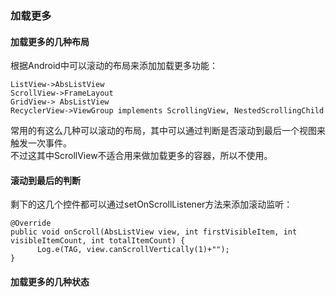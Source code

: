 ### 加载更多
#### 加载更多的几种布局   
根据Android中可以滚动的布局来添加加载更多功能：

```
ListView->AbsListView
ScrollView->FrameLayout
GridView-> AbsListView
RecyclerView->ViewGroup implements ScrollingView, NestedScrollingChild
```

常用的有这么几种可以滚动的布局，其中可以通过判断是否滚动到最后一个视图来触发一次事件。   
不过这其中ScrollView不适合用来做加载更多的容器，所以不使用。

#### 滚动到最后的判断   
剩下的这几个控件都可以通过setOnScrollListener方法来添加滚动监听：
```
@Override
public void onScroll(AbsListView view, int firstVisibleItem, int visibleItemCount, int totalItemCount) {
      Log.e(TAG, view.canScrollVertically(1)+"");
}
```
#### 加载更多的几种状态
